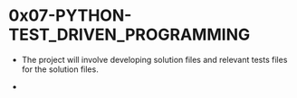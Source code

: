 # 0x07-PYTHON-TEST_DRIVEN_PROGRAMMING

* The project will involve developing solution files and relevant tests files for the solution files.

* 